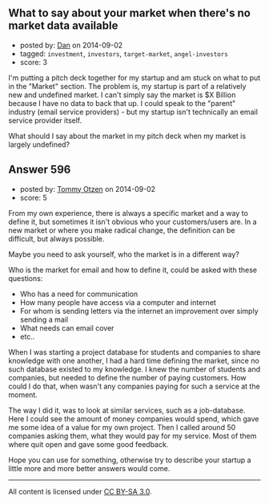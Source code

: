 ## What to say about your market when there's no market data available

- posted by: [Dan](https://stackexchange.com/users/278912/dan) on 2014-09-02
- tagged: `investment`, `investors`, `target-market`, `angel-investors`
- score: 3

I'm putting a pitch deck together for my startup and am stuck on what to put in the "Market" section. The problem is, my startup is part of a relatively new and undefined market. I can't simply say the market is $X Billion because I have no data to back that up. I could speak to the "parent" industry (email service providers) - but my startup isn't technically an email service provider itself. 

What should I say about the market in my pitch deck when my market is largely undefined?


## Answer 596

- posted by: [Tommy Otzen](https://stackexchange.com/users/4026382/tommy-otzen) on 2014-09-02
- score: 5

From my own experience, there is always a specific market and a way to define it, but sometimes it isn't obvious who your customers/users are. In a new market or where you make radical change, the definition can be difficult, but always possible. 

Maybe you need to ask yourself, who the market is in a different way?

Who is the market for email and how to define it, could be asked with these questions:

 - Who has a need for communication
 - How many people have access via a computer and internet
 - For whom is sending letters via the internet an improvement over simply sending a mail
 - What needs can email cover
 - etc..

When I was starting a project database for students and companies to share knowledge with one another, I had a hard time defining the market, since no such database existed to my knowledge. I knew the number of students and companies, but needed to define the number of paying customers. How could I do that, when wasn't any companies paying for such a service at the moment.

The way I did it, was to look at similar services, such as a job-database. Here I could see the amount of money companies would spend, which gave me some idea of a value for my own project. Then I called around 50 companies asking them, what they would pay for my service. Most of them where quit open and gave some good feedback.

Hope you can use for something, otherwise try to describe your startup a little more and more better answers would come.

 



---

All content is licensed under [CC BY-SA 3.0](https://creativecommons.org/licenses/by-sa/3.0/).
